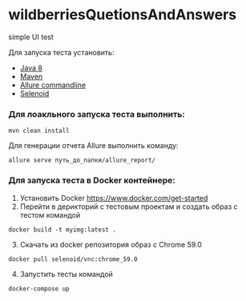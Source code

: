 # wildberriesQuetionsAndAnswers
simple UI test

Для запуска теста установить:
- [Java 8](https://www.java.com/ru/download/help/windows_manual_download.html)
- [Maven](https://maven.apache.org/install.html)
- [Allure commandline](https://docs.qameta.io/allure/#_commandline)
- [Selenoid](https://aerokube.com/selenoid/latest/)

### Для лоакльного запуска теста выполнить:
```
mvn clean install
```
Для генерации отчета Allure выполнить команду:
```
allure serve путь_до_папки/allure_report/
```

### Для запуска теста в Docker контейнере:
1. Установить Docker https://www.docker.com/get-started
2. Перейти в дерикторий с тестовым проектам и создать образ с тестом командой
```
docker build -t myimg:latest .
```
3. Скачать из docker репозитория образ с Chrome 59.0
```
docker pull selenoid/vnc:chrome_59.0
```
4. Запустить тесты командой
```
docker-compose up
```
